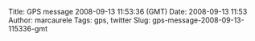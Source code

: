 Title: GPS message 2008-09-13 11:53:36 (GMT)
Date: 2008-09-13 11:53
Author: marcaurele
Tags: gps, twitter
Slug: gps-message-2008-09-13-115336-gmt

<div id="gmap_20080913_045336" class="gmap"></div><script type="text/javascript">var gmap_20080913_045336={latitude:46.2309,longitude:6.107,date:"2008-09-13 11:53:36 GMT",message:"My huge backpack is checked in without extra fees, lucky me. But the mule has to get into the plane. C u the swiss in 1 year. Let's go now!"};</script><script type="text/javascript" src="http://maps.google.com/maps?file=api&v=2&key=ABQIAAAAQAIOvERX26PIpIrh8sl_gRTtWEQBmOtJcMt1yzdnv7RWxqz1XxS_KYfmkM8Ye2Ypnzn4_F4H1HTKLQ"></script><script type="text/javascript" src="/sites/shakeyourlife.com/themes/syl_1_0/js/syl_googlemaps.js"></script></div>
